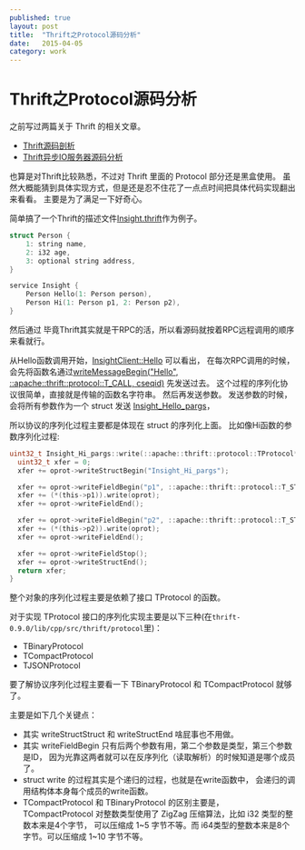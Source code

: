 ```yaml
---
published: true
layout: post
title:  "Thrift之Protocol源码分析"
date:   2015-04-05
category: work
---
```


# Thrift之Protocol源码分析

之前写过两篇关于 Thrift 的相关文章。

- [Thrift源码剖析]
- [Thrift异步IO服务器源码分析]

也算是对Thrift比较熟悉，不过对 Thrift 里面的 Protocol 部分还是黑盒使用。
虽然大概能猜到具体实现方式，但是还是忍不住花了一点点时间把具体代码实现翻出来看看。
主要是为了满足一下好奇心。

简单搞了一个Thrift的描述文件[Insight.thrift]作为例子。 

```c
struct Person {
    1: string name,
    2: i32 age,
    3: optional string address,
}

service Insight {
    Person Hello(1: Person person),
    Person Hi(1: Person p1, 2: Person p2),
}
```

然后通过
毕竟Thrift其实就是干RPC的活，所以看源码就按着RPC远程调用的顺序来看就行。

从Hello函数调用开始，[InsightClient::Hello] 可以看出，
在每次RPC调用的时候，会先将函数名通过[writeMessageBegin("Hello", ::apache::thrift::protocol::T_CALL, cseqid)]
先发送过去。
这个过程的序列化协议很简单，直接就是传输的函数名字符串。
然后再发送参数。
发送参数的时候，会将所有参数作为一个 struct 发送 [Insight_Hello_pargs]，

所以协议的序列化过程主要都是体现在 struct 的序列化上面。
比如像Hi函数的参数序列化过程:

```c
uint32_t Insight_Hi_pargs::write(::apache::thrift::protocol::TProtocol* oprot) const {
  uint32_t xfer = 0;
  xfer += oprot->writeStructBegin("Insight_Hi_pargs");

  xfer += oprot->writeFieldBegin("p1", ::apache::thrift::protocol::T_STRUCT, 1);
  xfer += (*(this->p1)).write(oprot);
  xfer += oprot->writeFieldEnd();

  xfer += oprot->writeFieldBegin("p2", ::apache::thrift::protocol::T_STRUCT, 2);
  xfer += (*(this->p2)).write(oprot);
  xfer += oprot->writeFieldEnd();

  xfer += oprot->writeFieldStop();
  xfer += oprot->writeStructEnd();
  return xfer;
}
```

整个对象的序列化过程主要是依赖了接口 TProtocol 的函数。

对于实现 TProtocol 接口的序列化实现主要是以下三种(在`thrift-0.9.0/lib/cpp/src/thrift/protocol`里)：

- TBinaryProtocol
- TCompactProtocol
- TJSONProtocol

要了解协议序列化过程主要看一下 TBinaryProtocol 和 TCompactProtocol 就够了。

主要是如下几个关键点：

- 其实 writeStructStruct 和 writeStructEnd 啥屁事也不用做。
- 其实 writeFieldBegin 只有后两个参数有用，第二个参数是类型，第三个参数是ID，
因为光靠这两者就可以在反序列化（读取解析）的时候知道是哪个成员了。
- struct write 的过程其实是个递归的过程，也就是在write函数中，
会递归的调用结构体本身每个成员的write函数。
- TCompactProtocol 和 TBinaryProtocol 的区别主要是，
TCompactProtocol 对整数类型使用了 ZigZag 压缩算法，比如 i32 类型的整数本来是4个字节，
可以压缩成 1~5 字节不等。而 i64类型的整数本来是8个字节。可以压缩成 1~10 字节不等。


[Insight_Hello_pargs]:https://github.com/yanyiwu/practice/blob/master/thrift/insight/gen-cpp/Insight.cpp#L362
[Insight.thrift]:https://github.com/yanyiwu/practice/blob/master/thrift/insight/insight.thrift
[InsightClient::Hello]:https://github.com/yanyiwu/practice/blob/master/thrift/insight/gen-cpp/Insight.cpp#L351
[writeMessageBegin("Hello", ::apache::thrift::protocol::T_CALL, cseqid)]:https://github.com/yanyiwu/practice/blob/master/thrift/insight/gen-cpp/Insight.cpp#L360

[Thrift源码剖析]:http://yanyiwu.com/work/2014/10/17/thrift-source-code-illustration.html
[Thrift异步IO服务器源码分析]:http://yanyiwu.com/work/2014/12/06/thrift-tnonblockingserver-analysis.html
